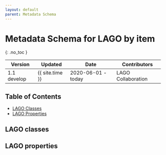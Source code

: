 ```yaml
---
layout: default
parent: Metadata Schema
---
```


# Metadata Schema for LAGO by item
{: .no_toc }

|Version| Updated | Date |Contributors|
|-------|---------|------|------------|
| 1.1 develop | {{ site.time }} | 2020-06-01 - today | LAGO Collaboration |


<script src="https://code.jquery.com/jquery-3.2.1.min.js"></script>
<script>
function itemnize_json( json, context ) { 
  var html ='';
  if ( typeof(json) === 'boolean' ) {
    return json;
  };
  if ( typeof(json) === 'string' ) {
    var element = json.split(':');
    var innid = element[0];
    var vocab = "@vocab";
    if (element.length == 2) {
        innid = element[1];
        vocab = element[0];
    };
    var contexturl = context[vocab];
    if ( vocab == "lago" ) {
      contexturl = '#';  
    };
    html = '<li><a href="'+ contexturl + innid +'">'+ json +'</a></li>';
  } else {
    if ( !Array.isArray(json) ) {
      var json_aux = [];
      json_aux.push(json);
      json = json_aux;
    };
    for (j=0; j<json.length; j++) {
      var inner_json = json[j];
      if ( !(typeof(json[j]) === 'string') ) {
      	if ("@id" in json[j]) {
          inner_json = json[j]["@id"];
        } else {
          inner_json = JSON.stringify(json[j]);
        };
      };
      html = html + itemnize_json(inner_json, context);
    };
  };
  return html;
};
$().ready(function(){
  $.getJSON( "/DMP/schema/lagoSchema.jsonld", function( data ) { 
      var graphelements = data["@graph"];
      for (i=0; i<graphelements.length; i++) {
        if ("@id" in graphelements[i]) { 
	  var id = graphelements[i]["@id"].split(':')[1];
	  var indexhtml = '<li><a href="#'+id+'"><strong>lago:'+id+'</strong></a></li>';
	  var headerhtml = '<h5 id="'+id+'"><a href="#'+id+'" class="anchor-heading" aria-labelledby="'+id+'"><svg viewBox="0 0 16 16" aria-hidden="true"><use xlink:href="#svg-link"></use></svg></a><strong>lago:'+id+'</strong></h5>';
	  if ("comment" in graphelements[i]) {
	    headerhtml = headerhtml + '  <p>'+ graphelements[i]["comment"][0]["@value"] +'</p>';
	  };
	  var keys = Object.keys(graphelements[i]);
	  keys.splice(keys.indexOf("@id"),1);
	  keys.splice(keys.indexOf("@type"),1);
	  keys.splice(keys.indexOf("comment"),1);
	  var table = '<table class="grid" style="width: 100%"> 
		    <thead>
			<tr class="header">
			    <th>@type</th>';	  
	  for (k=0; k<keys.length; k++) {
	    table = table + ' <th>'+ keys[k] + '</th>';
	  };
	  table = table +'	</tr>
		      </thead>
		      <tbody>
			<tr>
			  <td>'+ itemnize_json(graphelements[i]["@type"] , data["@context"]) +'</td>';
	  for (k=0; k<keys.length; k++) {
	    table = table + ' <td>'+ itemnize_json(graphelements[i][keys[k]] , data["@context"]) +' </td>';
	  };
	  table = table +'	</tr>
		      </tbody>
		  </table>';
	  if ("dcat:domain" in graphelements[i]) {
            $('#iproperties').append(indexhtml);
	    $('#properties').append(headerhtml);
            $('#properties').append(table);				  
	  } else {
	    $('#iclasses').append(indexhtml);
	    $('#classes').append(headerhtml);
	    $('#classes').append(table);
	  };
	};
      };		
    });
});
</script>

## Table of Contents

* [LAGO Classes](#lago-classes)
	<div id="iclasses"></div>
* [LAGO Properties](#lago-properties)
	<div id="iproperties"></div>

## LAGO classes

<div id="classes"></div>

## LAGO properties

<div id="properties"></div>




